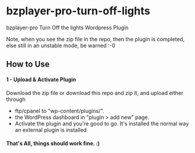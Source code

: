 # bzplayer-pro-turn-off-lights
bzplayer-pro Turn Off the lights Wordpress Plugin

Note, when you see the zip file in the repo, then the plugin is completed, else still in an unstable mode, be warned :-0

## How to Use

#### 1 - Upload & Activate Plugin

Download the zip file or download this repo and zip it, and upload either through 
- ftp/cpanel to "wp-content/plugins/".
- the WordPress dashboard in "plugin > add new" page. 
- Activate the plugin and you're good to go.
It's installed the normal way an external plugin is installed

#### That's All, things should work fine. :)
